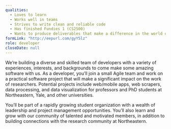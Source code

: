 ```yaml
---
qualities:
  - Loves to learn
  - Works well in teams
  - Strives to write clean and reliable code
  - Has finished Fundies 1 (CS2500)
  - Wants to produce deliverables that make a difference in the world of research
formLink: "http://eepurl.com/gyY5lz"
role: developer
closeDate: null
---
```


We’re building a diverse and skilled team of developers with a variety of experiences, interests, and backgrounds to come make some amazing software with us. As a developer, you’ll join a small Agile team and work on a practical software project that will make a significant impact on the work of researchers. Potential projects include web/mobile apps, web scrapers, data processing, and data visualization for professors and PhD students at Northeastern, Yale, and other universities. 

You’ll be part of a rapidly growing student organization with a wealth of leadership and project management opportunities. You’ll also learn and grow with our community of talented and motivated members, in addition to building connections with the research community at Northeastern.
